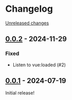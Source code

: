 # Changelog 

[Unreleased changes](https://github.com/rapidez/riverty/compare/0.0.2...master)
## [0.0.2](https://github.com/rapidez/riverty/releases/tag/0.0.2) - 2024-11-29

### Fixed

- Listen to vue:loaded (#2)

## [0.0.1](https://github.com/rapidez/riverty/releases/tag/0.0.1) - 2024-07-19

Initial release!

